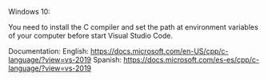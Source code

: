 

Windows 10:

You need to install the C compiler and set the path at environment variables of your computer before start Visual Studio Code. 

Documentation: English: https://docs.microsoft.com/en-US/cpp/c-language/?view=vs-2019
               Spanish: https://docs.microsoft.com/es-es/cpp/c-language/?view=vs-2019

